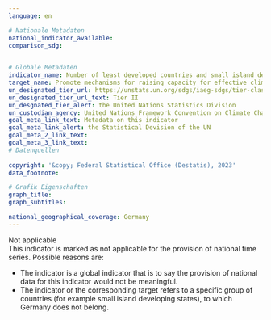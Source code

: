 ```yaml
---
language: en    

# Nationale Metadaten    
national_indicator_available:     
comparison_sdg:     
    

# Globale Metadaten    
indicator_name: Number of least developed countries and small island developing States with nationally determined contributions, long-term strategies, national adaptation plans and adaptation communications, as reported to the secretariat of the United Nations Framework Convention on Climate Change    
target_name: Promote mechanisms for raising capacity for effective climate change-related planning and management in least developed countries and small island developing States, including focusing on women, youth and local and marginalized communities    
un_designated_tier_url: https://unstats.un.org/sdgs/iaeg-sdgs/tier-classification/    
un_designated_tier_url_text: Tier II    
un_desgnated_tier_alert: the United Nations Statistics Division    
un_custodian_agency: United Nations Framework Convention on Climate Change (UNFCCC)    
goal_meta_link_text: Metadata on this indicator    
goal_meta_link_alert: the Statistical Devision of the UN    
goal_meta_2_link_text:     
goal_meta_3_link_text:         
# Datenquellen    
    
copyright: '&copy; Federal Statistical Office (Destatis), 2023'    
data_footnote:     

# Grafik Eigenschaften    
graph_title: 
graph_subtitles:    

national_geographical_coverage: Germany    
---
```


<span class="status notapplicable">Not applicable </span><br>
This indicator is marked as not applicable for the provision of national time series. Possible reasons are:
-	The indicator is a global indicator that is to say the provision of national data for this indicator would not be meaningful.
-	The indicator or the corresponding target refers to a specific group of countries (for example small island developing states), to which Germany does not belong.